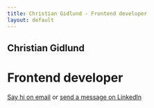 ```yaml
---
title: Christian Gidlund - Frontend developer
layout: default
---
```


<div itemscope itemtype="http://schema.org/Person">
  <h2 itemprop="name">Christian Gidlund</h2>
  <h1 itemprop="jobTitle">Frontend developer</h1>
  <p>
    <a href="mailto:cgidlund@gmail.com" itemprop="email">Say hi on email</a> or
    <a href="https://www.linkedin.com/in/cgidlund/" itemprop="url">send a message on LinkedIn</a>
  </p>
</div>
